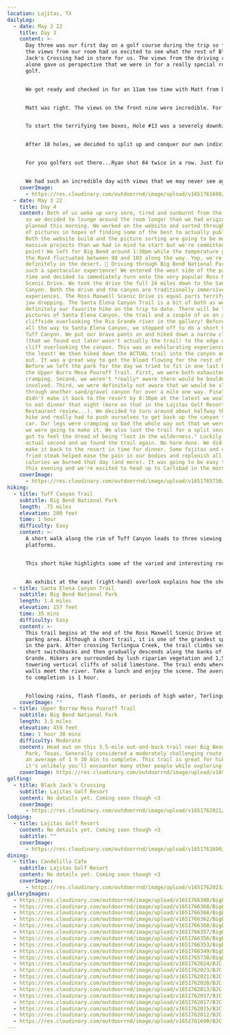 ```yaml
---
location: Lajitas, TX
dailyLog:
  - date: May 2 22
    title: Day 3
    content: >-
      Day three was our first day on a golf course during the trip so far and
      the views from our room had us excited to see what the rest of Black
      Jack's Crossing had in store for us. The views from the driving range
      alone gave us perspective that we were in for a really special round of
      golf.


      We got ready and checked in for an 11am tee time with Matt from Dallas, the course's head professional. He told the front nine goes straight out into the canyon with some really amazing views, but save our photography skills for the back nine. He also recommended that we drive up to the back tee boxes on holes 13, 14 and 15 to see the views.


      Matt was right. The views on the front nine were incredible. For any other golf course that would have been enough and every golfer would have been amazed, but this isn't just any golf course. We took Matt's advice and drove the treacherous cart paths up to the back tee boxes on every hole on the back nine. We're not sure there are words to fit the description of the views. Equal parts terrifying and awe inspiring is the best we can come up with for now. The pictures definitely don't do the course justice but we hope you like them just the same.


      To start the terrifying tee boxes, Hole #13 was a severely downhill par 3 with the green sitting what seemed like several hundred feet below us. Ryan hit a tee shot and walked off saying his heart was racing and adrenaline was pumping like he had just been in a boxing match. #14 and #15 gave you views of the Rio Grande river and the border of Mexico. Several people told us you could hit a golf ball into Mexico from #15 tee box. We opted to save the golf ball but the views definitely could not be beat.


      After 18 holes, we decided to split up and conquer our own individual passions. One of us stayed on the golf course and played another 18 holes 🏌🏼‍♂️ while the other went back to the room and worked on this website. We imagine you can guess who did what. 💁‍♀️


      For you golfers out there...Ryan shot 84 twice in a row. Just finishing 36 holes in one day in the desert with temps hovering around 100 is a feat. The second time around the front nine he shot 38 with a birdie and a double bogey. Pretty amazing stuff.


      We had such an incredible day with views that we may never see again on a golf course that might be one of the best on the planet as far as we're concerned. We both loaded up the aloe and lotion after a long day in the sun. Next up...a day back in Big Bend National Park! ✌🏼
    coverImage:
      - https://res.cloudinary.com/outdoorrnd/image/upload/v1651761690/BJC.1_ixmt60.jpg
  - date: May 3 22
    title: Day 4
    content: Both of us woke up very sore, tired and sunburnt from the previous day
      so we decided to lounge around the room longer than we had originally
      planned this morning. We worked on the website and sorted through hundreds
      of pictures in hopes of finding some of the best to actually publish here.
      Both the website build and the picture sorting are going to be much more
      massive projects than we had in mind to start but we're committed at this
      point! We left for Big Bend around 1:30pm while the temperature gauge on
      the Rav4 fluctuated between 99 and 103 along the way. Yep, we're
      definitely in the desert. 🌵 Driving through Big Bend National Park is
      such a spectacular experience! We entered the west side of the park this
      time and decided to immediately turn onto the very popular Ross Maxwell
      Scenic Drive. We took the drive the full 24 miles down to the Santa Elena
      Canyon. Both the drive and the canyon are traditionally immersive Big Bend
      experiences. The Ross Maxwell Scenic Drive is equal parts terrifying and
      jaw dropping. The Santa Elena Canyon Trail is a bit of both as well and
      definitely our favorite hike on the trip to date. There will be lots of
      pictures of Santa Elena Canyon, the trail and a couple of us on a
      cliffside overlooking the Rio Grande river in the gallery! Before we got
      all the way to Santa Elena Canyon, we stopped off to do a short hike at
      Tuff Canyon. We put our brave pants on and hiked down a narrow cliff trail
      (that we found out later wasn't actually the trail) to the edge of the
      cliff overlooking the canyon. This was an exhilarating experience to say
      the least! We then hiked down the ACTUAL trail into the canyon and back
      out. It was a great way to get the blood flowing for the rest of the day.
      Before we left the park for the day we tried to fit in one last hike at
      the Upper Burro Mesa Pouroff Trail. First, we were both exhausted and
      cramping. Second, we weren't *really* aware there would be bouldering
      involved. Third, we were definitely not aware that we would be slogging
      through another sand/gravel canyon for over a mile one way. Finally, if we
      didn't make it back to the resort by 8:30pm at the latest we wouldn't get
      to eat dinner that night (more on that in the Lajitas Golf Resort
      Restaurant review...). We decided to turn around about halfway through the
      hike and really had to push ourselves to get back up the canyon to the
      car. Our legs were cramping so bad the whole way out that we weren't sure
      we were going to make it. We also lost the trail for a split second and
      got to feel the dread of being "lost in the wilderness." Luckily it was an
      actual second and we found the trail again. No harm done. We did happen to
      make it back to the resort in time for dinner. Some fajitas and chicken
      fried steak helped ease the pain in our bodies and replenish all the
      calories we burned that day (and more). It was going to be easy to sleep
      this evening and we're excited to head up to Carlsbad in the morning! 👫
    coverImage:
      - https://res.cloudinary.com/outdoorrnd/image/upload/v1651765730/BigBend.1_tnoeo7.jpg
hiking:
  - title: Tuff Canyon Trail
    subtitle: Big Bend National Park
    length: .75 miles
    elevation: 200 feet
    time: 1 hour
    difficulty: Easy
    content: >-
      A short walk along the rim of Tuff Canyon leads to three viewing
      platforms. 


      This short hike highlights some of the varied and interesting rock formations that can be found in Big Bend. Start off near the waypoint marked "Trailhead" and follow the path of the trail towards the southwest. Off in the distance sits Castellan Mountain, which dominates the sky in this part of the park. 


      An exhibit at the east (right-hand) overlook explains how the sheer walls of the canyon were formed. The trail between the overlooks is rock and gravel, with some steps near the western viewing platforms.
  - title: Santa Elena Canyon Trail
    subtitle: Big Bend National Park
    length: 1.4 miles
    elevation: 157 feet
    time: 35 mins
    difficulty: Easy
    content: >-
      This trail begins at the end of the Ross Maxwell Scenic Drive at a paved
      parkng area. Although a short trail, it is one of the grandest spectacles
      in the park. After crossing Terlingua Creek, the trail climbs several
      short switchbacks and then gradually descends along the banks of the Rio
      Grande. Hikers are surrounded by lush riparian vegetation and 1,500-foot
      towering vertical cliffs of solid limestone. The trail ends where canyon
      walls meet the river. Take a lunch and enjoy the scene. The average time
      to completion is 1 hour.


      Following rains, flash floods, or periods of high water, Terlingua creek can be impassable, effectively closing the trail.
    coverImage: ""
  - title: Upper Burrow Mesa Pouroff Trail
    subtitle: Big Bend National Park
    length: 3.5 miles
    elevation: 459 feet
    time: 1 hour 30 mins
    difficulty: Moderate
    content: Head out on this 3.5-mile out-and-back trail near Big Bend National
      Park, Texas. Generally considered a moderately challenging route, it takes
      an average of 1 h 30 min to complete. This trail is great for hiking, and
      it's unlikely you'll encounter many other people while exploring.
    coverImage: https://res.cloudinary.com/outdoorrnd/image/upload/v1651762024/BJC.8_thn1ph.jpg
golfing:
  - title: Black Jack's Crossing
    subtitle: Lajitas Golf Resort
    content: No details yet. Coming soon though <3
    coverImage:
      - https://res.cloudinary.com/outdoorrnd/image/upload/v1651762021/BJC.9_sj6zzm.jpg
lodging:
  - title: Lajitas Golf Resort
    content: No details yet. Coming soon though <3
    subtitle: ""
    coverImage:
      - https://res.cloudinary.com/outdoorrnd/image/upload/v1651761690/BJC.1_ixmt60.jpg
dining:
  - title: Candelilla Cafe
    subtitle: Lajitas Golf Resort
    content: No details yet. Coming soon though <3
    coverImage:
      - https://res.cloudinary.com/outdoorrnd/image/upload/v1651762023/BJC.10_zljhre.jpg
galleryImages:
  - https://res.cloudinary.com/outdoorrnd/image/upload/v1651766380/BigBend.7_w3rkny.jpg
  - https://res.cloudinary.com/outdoorrnd/image/upload/v1651766368/BigBend.4_cgbbvb.jpg
  - https://res.cloudinary.com/outdoorrnd/image/upload/v1651766368/BigBend.3_c1c8qb.jpg
  - https://res.cloudinary.com/outdoorrnd/image/upload/v1651766362/BigBend.2_eyb5qw.jpg
  - https://res.cloudinary.com/outdoorrnd/image/upload/v1651766360/BigBend.10_cakn0n.jpg
  - https://res.cloudinary.com/outdoorrnd/image/upload/v1651766357/BigBend.5_s9nr4p.jpg
  - https://res.cloudinary.com/outdoorrnd/image/upload/v1651766356/BigBend.9_t7tscx.jpg
  - https://res.cloudinary.com/outdoorrnd/image/upload/v1651766353/BigBend.8_snoiss.jpg
  - https://res.cloudinary.com/outdoorrnd/image/upload/v1651766349/BigBend.6_lxk6df.jpg
  - https://res.cloudinary.com/outdoorrnd/image/upload/v1651765730/BigBend.1_tnoeo7.jpg
  - https://res.cloudinary.com/outdoorrnd/image/upload/v1651762024/BJC.8_thn1ph.jpg
  - https://res.cloudinary.com/outdoorrnd/image/upload/v1651762023/BJC.10_zljhre.jpg
  - https://res.cloudinary.com/outdoorrnd/image/upload/v1651762021/BJC.9_sj6zzm.jpg
  - https://res.cloudinary.com/outdoorrnd/image/upload/v1651762020/BJC.6_ifasp4.jpg
  - https://res.cloudinary.com/outdoorrnd/image/upload/v1651762013/BJC.3_z1pgsp.jpg
  - https://res.cloudinary.com/outdoorrnd/image/upload/v1651762017/BJC.4_lxzszb.jpg
  - https://res.cloudinary.com/outdoorrnd/image/upload/v1651762017/BJC.7_lzkdfy.jpg
  - https://res.cloudinary.com/outdoorrnd/image/upload/v1651762015/BJC.2_kr253b.jpg
  - https://res.cloudinary.com/outdoorrnd/image/upload/v1651762012/BJC.5_tjfqty.jpg
  - https://res.cloudinary.com/outdoorrnd/image/upload/v1651761690/BJC.1_ixmt60.jpg
---
```

